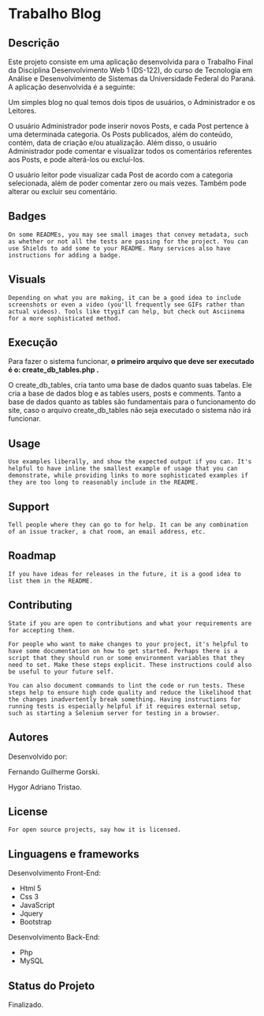 # Trabalho Blog


## Descrição
Este projeto consiste em uma aplicação desenvolvida para o Trabalho Final da Disciplina Desenvolvimento Web 1 (DS-122), do curso de Tecnologia em Análise e Desenvolvimento de Sistemas da Universidade Federal do Paraná. A aplicação desenvolvida é a seguinte:

Um simples blog no qual temos dois tipos de usuários, o Administrador e os Leitores. 

O usuário Administrador pode inserir novos Posts, e cada Post pertence à uma determinada categoria. Os Posts publicados, além do conteúdo, contém, data de criação e/ou atualização. Além disso, o usuário Administrador pode comentar e visualizar todos os comentários referentes aos Posts, e pode alterá-los ou excluí-los.

O usuário leitor pode visualizar cada Post de acordo com a categoria selecionada, além de poder comentar zero ou mais vezes. Também pode alterar ou excluir seu comentário.

## Badges
    On some READMEs, you may see small images that convey metadata, such as whether or not all the tests are passing for the project. You can use Shields to add some to your README. Many services also have instructions for adding a badge.

## Visuals
    Depending on what you are making, it can be a good idea to include screenshots or even a video (you'll frequently see GIFs rather than actual videos). Tools like ttygif can help, but check out Asciinema for a more sophisticated method.

## Execução
Para fazer o sistema funcionar, **o primeiro arquivo que deve ser executado é o: create_db_tables.php .**

O create_db_tables, cria tanto uma base de dados quanto suas tabelas. Ele cria a base de dados blog e as tables users, posts e comments. Tanto a base de dados quanto as tables são fundamentais para o funcionamento do site, caso o arquivo create_db_tables não seja executado o sistema não irá funcionar.

## Usage
    Use examples liberally, and show the expected output if you can. It's helpful to have inline the smallest example of usage that you can demonstrate, while providing links to more sophisticated examples if they are too long to reasonably include in the README.

## Support
    Tell people where they can go to for help. It can be any combination of an issue tracker, a chat room, an email address, etc.

## Roadmap
    If you have ideas for releases in the future, it is a good idea to list them in the README.

## Contributing
    State if you are open to contributions and what your requirements are for accepting them.

    For people who want to make changes to your project, it's helpful to have some documentation on how to get started. Perhaps there is a script that they should run or some environment variables that they need to set. Make these steps explicit. These instructions could also be useful to your future self.

    You can also document commands to lint the code or run tests. These steps help to ensure high code quality and reduce the likelihood that the changes inadvertently break something. Having instructions for running tests is especially helpful if it requires external setup, such as starting a Selenium server for testing in a browser.

## Autores
Desenvolvido por:

Fernando Guilherme Gorski.

Hygor Adriano Tristao.

## License
    For open source projects, say how it is licensed.

## Linguagens e frameworks

Desenvolvimento Front-End:

* Html 5
* Css 3
* JavaScript
* Jquery
* Bootstrap

Desenvolvimento Back-End:

* Php
* MySQL

## Status do Projeto
Finalizado.